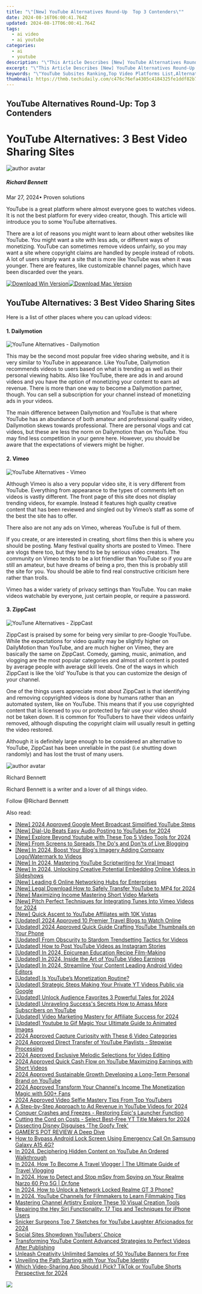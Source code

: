 ```yaml
---
title: "\"[New] YouTube Alternatives Round-Up  Top 3 Contenders\""
date: 2024-08-16T06:00:41.764Z
updated: 2024-08-17T06:00:41.764Z
tags:
  - ai video
  - ai youtube
categories:
  - ai
  - youtube
description: "\"This Article Describes [New] YouTube Alternatives Round-Up: Top 3 Contenders\""
excerpt: "\"This Article Describes [New] YouTube Alternatives Round-Up: Top 3 Contenders\""
keywords: "\"YouTube Subsites Ranking,Top Video Platforms List,Alternative Video Sources,Streaming Media Comparisons,Non-YouTube Videoplatforms,Best Online Videos Directories,Multiplatform Video Options\""
thumbnail: https://thmb.techidaily.com/c476c76efa4305c4184325fe1ddf82b7177bf5ea101e0b8dd34c17b0c21488b1.jpg
---
```


## YouTube Alternatives Round-Up: Top 3 Contenders

# YouTube Alternatives: 3 Best Video Sharing Sites

![author avatar](https://images.wondershare.com/filmora/article-images/richard-bennett.jpg)

##### Richard Bennett

 Mar 27, 2024• Proven solutions

YouTube is a great platform where almost everyone goes to watches videos. It is not the best platform for every video creator, though. This article will introduce you to some YouTube alternatives.

There are a lot of reasons you might want to learn about other websites like YouTube. You might want a site with less ads, or different ways of monetizing. YouTube can sometimes remove videos unfairly, so you may want a site where copyright claims are handled by people instead of robots. A lot of users simply want a site that is more like YouTube was when it was younger. There are features, like customizable channel pages, which have been discarded over the years.

[![Download Win Version](https://images.wondershare.com/filmora/guide/download-btn-win.jpg)](https://tools.techidaily.com/wondershare/filmora/download/)[![Download Mac Version](https://images.wondershare.com/filmora/guide/download-btn-mac.jpg)](https://tools.techidaily.com/wondershare/filmora/download/)

## YouTube Alternatives: 3 Best Video Sharing Sites

Here is a list of other places where you can upload videos:

#### 1\. Dailymotion

![YouTune Alternatives - Dailymotion](https://images.wondershare.com/filmora/article-images/alternatives-dailymotion.JPG)

This may be the second most popular free video sharing website, and it is very similar to YouTube in appearance. Like YouTube, Dailymotion recommends videos to users based on what is trending as well as their personal viewing habits. Also like YouTube, there are ads in and around videos and you have the option of monetizing your content to earn ad revenue. There is more than one way to become a Dailymotion partner, though. You can sell a subscription for your channel instead of monetizing ads in your videos.

The main difference between Dailymotion and YouTube is that where YouTube has an abundance of both amateur and professional quality video, Dailymotion skews towards professional. There are personal vlogs and cat videos, but these are less the norm on Dailymotion than on YouTube. You may find less competition in your genre here. However, you should be aware that the expectations of viewers might be higher.

#### 2\. Vimeo

![YouTube Alternatives - Vimeo](https://images.wondershare.com/filmora/article-images/alternative-vimeo.JPG)

Although Vimeo is also a very popular video site, it is very different from YouTube. Everything from appearance to the types of comments left on videos is vastly different. The front page of this site does not display trending videos, for example. Instead it features high quality creative content that has been reviewed and singled out by Vimeo’s staff as some of the best the site has to offer.

There also are not any ads on Vimeo, whereas YouTube is full of them.

If you create, or are interested in creating, short films then this is where you should be posting. Many festival quality shorts are posted to Vimeo. There are vlogs there too, but they tend to be by serious video creators. The community on Vimeo tends to be a lot friendlier than YouTube so if you are still an amateur, but have dreams of being a pro, then this is probably still the site for you. You should be able to find real constructive criticism here rather than trolls.

Vimeo has a wider variety of privacy settings than YouTube. You can make videos watchable by everyone, just certain people, or require a password.

#### 3\. ZippCast

![YouTune Alternatives - ZippCast](https://images.wondershare.com/filmora/article-images/alternatives-zippcast.JPG)

ZippCast is praised by some for being very similar to pre-Google YouTube. While the expectations for video quality may be slightly higher on DailyMotion than YouTube, and are much higher on Vimeo, they are basically the same on ZippCast. Comedy, gaming, music, animation, and vlogging are the most popular categories and almost all content is posted by average people with average skill levels. One of the ways in which ZippCast is like the ‘old’ YouTube is that you can customize the design of your channel.

One of the things users appreciate most about ZippCast is that identifying and removing copyrighted videos is done by humans rather than an automated system, like on YouTube. This means that if you use copyrighted content that is licensed to you or protected by fair use your video should not be taken down. It is common for YouTubers to have their videos unfairly removed, although disputing the copyright claim will usually result in getting the video restored.

Although it is definitely large enough to be considered an alternative to YouTube, ZippCast has been unreliable in the past (i.e shutting down randomly) and has lost the trust of many users.

![author avatar](https://images.wondershare.com/filmora/article-images/richard-bennett.jpg)

Richard Bennett

Richard Bennett is a writer and a lover of all things video.

Follow @Richard Bennett


<ins class="adsbygoogle"
     style="display:block"
     data-ad-format="autorelaxed"
     data-ad-client="ca-pub-7571918770474297"
     data-ad-slot="1223367746"></ins>



<ins class="adsbygoogle"
     style="display:block"
     data-ad-client="ca-pub-7571918770474297"
     data-ad-slot="8358498916"
     data-ad-format="auto"
     data-full-width-responsive="true"></ins>

<span class="atpl-alsoreadstyle">Also read:</span>
<div><ul>
<li><a href="https://youtube-blog.techidaily.com/024-approved-google-meet-broadcast-simplified-youtube-steps/"><u>[New] 2024 Approved  Google Meet Broadcast Simplified  YouTube Steps</u></a></li>
<li><a href="https://youtube-blog.techidaily.com/ial-up-beats-easy-audio-posting-to-youtubes-for-2024/"><u>[New] Dial-Up Beats  Easy Audio Posting to YouTubes for 2024</u></a></li>
<li><a href="https://youtube-blog.techidaily.com/xplore-beyond-youtube-with-these-top-5-video-tools-for-2024/"><u>[New] Explore Beyond Youtube with These Top 5 Video Tools for 2024</u></a></li>
<li><a href="https://youtube-blog.techidaily.com/rom-screens-to-spreads-the-dos-and-donts-of-live-blogging/"><u>[New] From Screens to Spreads  The Do's and Don'ts of Live Blogging</u></a></li>
<li><a href="https://youtube-blog.techidaily.com/n-2024-boost-your-blogs-imagery-adding-company-logowatermark-to-videos/"><u>[New] In 2024, Boost Your Blog's Imagery  Adding Company Logo/Watermark to Videos</u></a></li>
<li><a href="https://youtube-blog.techidaily.com/n-2024-mastering-youtube-scriptwriting-for-viral-impact/"><u>[New] In 2024, Mastering YouTube Scriptwriting for Viral Impact</u></a></li>
<li><a href="https://youtube-blog.techidaily.com/n-2024-unlocking-creative-potential-embedding-online-videos-in-slideshows/"><u>[New] In 2024, Unlocking Creative Potential  Embedding Online Videos in Slideshows</u></a></li>
<li><a href="https://extra-skills.techidaily.com/new-leading-6-online-networking-hubs-for-enterprises/"><u>[New] Leading 6 Online Networking Hubs for Enterprises</u></a></li>
<li><a href="https://youtube-blog.techidaily.com/egal-download-how-to-safely-transfer-youtube-to-mp4-for-2024/"><u>[New] Legal Download  How to Safely Transfer YouTube to MP4 for 2024</u></a></li>
<li><a href="https://youtube-blog.techidaily.com/aximizing-income-mastering-short-video-markets/"><u>[New] Maximizing Income  Mastering Short Video Markets</u></a></li>
<li><a href="https://vimeo-videos.techidaily.com/new-pitch-perfect-techniques-for-integrating-tunes-into-vimeo-videos-for-2024/"><u>[New] Pitch Perfect  Techniques for Integrating Tunes Into Vimeo Videos for 2024</u></a></li>
<li><a href="https://youtube-blog.techidaily.com/uick-ascent-to-youtube-affiliates-with-10k-vistas/"><u>[New] Quick Ascent to YouTube Affiliates with 10K Vistas</u></a></li>
<li><a href="https://youtube-blog.techidaily.com/ed-2024-approved-10-premier-travel-blogs-to-watch-online/"><u>[Updated] 2024 Approved  10 Premier Travel Blogs to Watch Online</u></a></li>
<li><a href="https://youtube-blog.techidaily.com/ed-2024-approved-quick-guide-crafting-youtube-thumbnails-on-your-phone/"><u>[Updated] 2024 Approved  Quick Guide  Crafting YouTube Thumbnails on Your Phone</u></a></li>
<li><a href="https://youtube-blog.techidaily.com/ed-from-obscurity-to-stardom-trendsetting-tactics-for-videos/"><u>[Updated] From Obscurity to Stardom  Trendsetting Tactics for Videos</u></a></li>
<li><a href="https://facebook-record-videos.techidaily.com/updated-how-to-post-youtube-videos-as-instagram-stories/"><u>[Updated] How to Post YouTube Videos as Instagram Stories</u></a></li>
<li><a href="https://youtube-blog.techidaily.com/ed-in-2024-epicurean-education-recipe-film-making/"><u>[Updated] In 2024, Epicurean Education  Recipe Film-Making</u></a></li>
<li><a href="https://youtube-blog.techidaily.com/ed-in-2024-inside-the-art-of-youtube-video-earnings/"><u>[Updated] In 2024, Inside the Art of YouTube Video Earnings</u></a></li>
<li><a href="https://youtube-blog.techidaily.com/ed-in-2024-streamline-your-content-leading-android-video-editors/"><u>[Updated] In 2024, Streamline Your Content  Leading Android Video Editors</u></a></li>
<li><a href="https://youtube-blog.techidaily.com/ed-is-youtubes-monetization-routine/"><u>[Updated] Is YouTube’s Monetization Routine?</u></a></li>
<li><a href="https://youtube-blog.techidaily.com/ed-strategic-steps-making-your-private-yt-videos-public-via-google/"><u>[Updated] Strategic Steps  Making Your Private YT Videos Public via Google</u></a></li>
<li><a href="https://youtube-blog.techidaily.com/ed-unlock-audience-favorites-3-powerful-tales-for-2024/"><u>[Updated] Unlock Audience Favorites  3 Powerful Tales for 2024</u></a></li>
<li><a href="https://youtube-blog.techidaily.com/ed-unraveling-successs-secrets-how-to-amass-more-subscribers-on-youtube/"><u>[Updated] Unraveling Success's Secrets  How to Amass More Subscribers on YouTube</u></a></li>
<li><a href="https://youtube-blog.techidaily.com/ed-video-marketing-mastery-for-affiliate-success-for-2024/"><u>[Updated] Video Marketing Mastery for Affiliate Success for 2024</u></a></li>
<li><a href="https://youtube-blog.techidaily.com/ed-youtube-to-gif-magic-your-ultimate-guide-to-animated-images/"><u>[Updated] Youtube to Gif Magic  Your Ultimate Guide to Animated Images</u></a></li>
<li><a href="https://extra-information.techidaily.com/2024-approved-capture-curiosity-with-these-6-video-categories/"><u>2024 Approved  Capture Curiosity with These 6 Video Categories</u></a></li>
<li><a href="https://youtube-blog.techidaily.com/approved-direct-transfer-of-youtube-playlists-stepwise-processing/"><u>2024 Approved  Direct Transfer of YouTube Playlists - Stepwise Processing</u></a></li>
<li><a href="https://some-techniques.techidaily.com/2024-approved-exclusive-melodic-selections-for-video-editing/"><u>2024 Approved  Exclusive Melodic Selections for Video Editing</u></a></li>
<li><a href="https://youtube-blog.techidaily.com/approved-quick-cash-flow-on-youtube-maximizing-earnings-with-short-videos/"><u>2024 Approved  Quick Cash Flow on YouTube  Maximizing Earnings with Short Videos</u></a></li>
<li><a href="https://youtube-lab.techidaily.com/approved-sustainable-growth-developing-a-long-term-personal-brand-on-youtube/"><u>2024 Approved  Sustainable Growth  Developing a Long-Term Personal Brand on YouTube</u></a></li>
<li><a href="https://youtube-blog.techidaily.com/approved-transform-your-channels-income-the-monetization-magic-with-500plus-fans/"><u>2024 Approved  Transform Your Channel's Income  The Monetization Magic with 500+ Fans</u></a></li>
<li><a href="https://youtube-blog.techidaily.com/approved-video-selfie-mastery-tips-from-top-youtubers/"><u>2024 Approved  Video Selfie Mastery  Tips From Top YouTubers</u></a></li>
<li><a href="https://youtube-lab.techidaily.com/p-by-step-approach-to-ad-revenue-in-youtube-videos-for-2024/"><u>A Step-by-Step Approach to Ad Revenue in YouTube Videos for 2024</u></a></li>
<li><a href="https://games-able.techidaily.com/conquer-crashes-and-freezes-restoring-epics-launcher-function/"><u>Conquer Crashes and Freezes - Restoring Epic's Launcher Function</u></a></li>
<li><a href="https://youtube-blog.techidaily.com/ng-the-cord-on-costs-select-best-free-yt-title-makers-for-2024/"><u>Cutting the Cord on Costs - Select Best-Free YT Title Makers for 2024</u></a></li>
<li><a href="https://extra-tips.techidaily.com/dissecting-disney-disguises-the-goofy-trek/"><u>Dissecting Disney Disguises  'The Goofy Trek'</u></a></li>
<li><a href="https://extra-hints.techidaily.com/gamers-pot-review-a-deep-dive/"><u>GAMER'S POT REVIEW  A Deep Dive</u></a></li>
<li><a href="https://android-unlock.techidaily.com/how-to-bypass-android-lock-screen-using-emergency-call-on-samsung-galaxy-a15-4g-by-drfone-android/"><u>How to Bypass Android Lock Screen Using Emergency Call On Samsung Galaxy A15 4G?</u></a></li>
<li><a href="https://youtube-blog.techidaily.com/24-deciphering-hidden-content-on-youtube-an-ordered-walkthrough/"><u>In 2024, Deciphering Hidden Content on YouTube  An Ordered Walkthrough</u></a></li>
<li><a href="https://youtube-blog.techidaily.com/24-how-to-become-a-travel-vlogger-the-ultimate-guide-of-travel-vlogging/"><u>In 2024, How To Become A Travel Vlogger | The Ultimate Guide of Travel Vlogging</u></a></li>
<li><a href="https://location-social.techidaily.com/in-2024-how-to-detect-and-stop-mspy-from-spying-on-your-realme-narzo-60-pro-5g-drfone-by-drfone-virtual-android/"><u>In 2024, How to Detect and Stop mSpy from Spying on Your Realme Narzo 60 Pro 5G | Dr.fone</u></a></li>
<li><a href="https://easy-unlock-android.techidaily.com/in-2024-how-to-unlock-a-network-locked-realme-gt-3-phone-by-drfone-android/"><u>In 2024, How to Unlock a Network Locked Realme GT 3 Phone?</u></a></li>
<li><a href="https://youtube-blog.techidaily.com/24-youtube-channels-for-filmmakers-to-learn-filmmaking-tips/"><u>In 2024, YouTube Channels for Filmmakers to Learn Filmmaking Tips</u></a></li>
<li><a href="https://youtube-zero.techidaily.com/ring-channel-artistry-explore-these-10-visual-creation-tools/"><u>Mastering Channel Artistry  Explore These 10 Visual Creation Tools</u></a></li>
<li><a href="https://fox-that.techidaily.com/repairing-the-hey-siri-functionality-17-tips-and-techniques-for-iphone-users/"><u>Repairing the Hey Siri Functionality: 17 Tips and Techniques for iPhone Users</u></a></li>
<li><a href="https://youtube-blog.techidaily.com/er-surgeons-top-7-sketches-for-youtube-laughter-aficionados-for-2024/"><u>Snicker Surgeons  Top 7 Sketches for YouTube Laughter Aficionados for 2024</u></a></li>
<li><a href="https://youtube-blog.techidaily.com/l-sites-showdown-youtubers-choice/"><u>Social Sites Showdown  YouTubers' Choice</u></a></li>
<li><a href="https://youtube-blog.techidaily.com/forming-youtube-content-advanced-strategies-to-perfect-videos-after-publishing/"><u>Transforming YouTube Content  Advanced Strategies to Perfect Videos After Publishing</u></a></li>
<li><a href="https://youtube-blog.techidaily.com/sh-creativity-unlimited-samples-of-50-youtube-banners-for-free/"><u>Unleash Creativity  Unlimited Samples of 50 YouTube Banners for Free</u></a></li>
<li><a href="https://youtube-blog.techidaily.com/ling-the-path-starting-with-your-youtube-identity/"><u>Unveiling the Path  Starting with Your YouTube Identity</u></a></li>
<li><a href="https://youtube-blog.techidaily.com/-video-sharing-app-should-i-pick-tiktok-or-youtube-shorts-perspective-for-2024/"><u>Which Video-Sharing App Should I Pick? TikTok or YouTube Shorts Perspective for 2024</u></a></li>
</ul></div>

<!-- affiliate ads begin -->
<a href="https://shop.systoolsgroup.com/affiliate.php?ACCOUNT=SYSTOOBY&AFFILIATE=108875&PATH=https%3A%2F%2Fwww.systoolsgroup.com%3FAFFILIATE%3D108875%26RESOURCE%3D%2BSysTools%2BPDF%2BUnlocker"><img src="https://www.systoolsgroup.com/box/pdf-unlocker.png" border="0"></a>
<!-- affiliate ads end -->